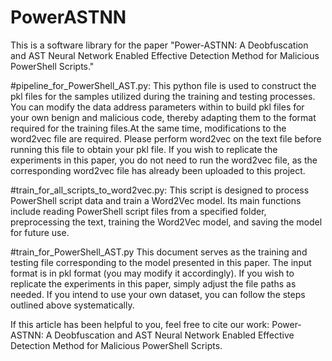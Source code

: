 # PowerASTNN
This is a software library for the paper "Power-ASTNN: A Deobfuscation and AST Neural Network Enabled Effective Detection Method for Malicious PowerShell Scripts."

#pipeline_for_PowerShell_AST.py:
This python file is used to construct the pkl files for the samples utilized during the training and testing processes. You can modify the data address parameters within to build pkl files for your own benign and malicious code, thereby adapting them to the format required for the training files.At the same time, modifications to the word2vec file are required. Please perform word2vec on the text file before running this file to obtain your pkl file. If you wish to replicate the experiments in this paper, you do not need to run the word2vec file, as the corresponding word2vec file has already been uploaded to this project.

#train_for_all_scripts_to_word2vec.py:
This script is designed to process PowerShell script data and train a Word2Vec model. Its main functions include reading PowerShell script files from a specified folder, preprocessing the text, training the Word2Vec model, and saving the model for future use.

#train_for_PowerShell_AST.py
This document serves as the training and testing file corresponding to the model presented in this paper. The input format is in pkl format (you may modify it accordingly). If you wish to replicate the experiments in this paper, simply adjust the file paths as needed. If you intend to use your own dataset, you can follow the steps outlined above systematically.

If this article has been helpful to you, feel free to cite our work: Power-ASTNN: A Deobfuscation and AST Neural Network Enabled Effective Detection Method for Malicious PowerShell Scripts.

